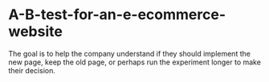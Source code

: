 # A-B-test-for-an-e-ecommerce-website
The goal is to help the company understand if they should implement the new page, keep the old page, or perhaps run the experiment longer to make their decision.
